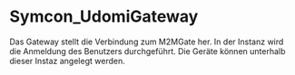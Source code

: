 # Symcon_UdomiGateway

Das Gateway stellt die Verbindung zum M2MGate her. In der Instanz wird die Anmeldung des Benutzers durchgeführt. Die Geräte können unterhalb dieser Instaz angelegt werden.
